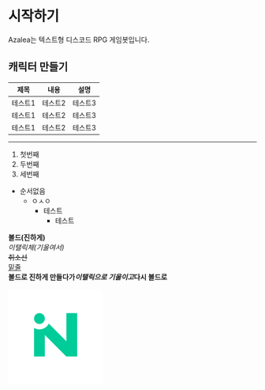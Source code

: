 # 시작하기
Azalea는 텍스트형 디스코드 RPG 게임봇입니다.

## 캐릭터 만들기

|제목|내용|설명|
|------|---|---|
|테스트1|테스트2|테스트3|
|테스트1|테스트2|테스트3|
|테스트1|테스트2|테스트3|

---

1. 첫번째
1. 두번째
1. 세번째
  
+ 순서없음
    - ㅇㅅㅇ
      * 테스트
        + 테스트

__볼드(진하게)__  
_이탤릭체(기울여서)_    
~~취소선~~  
<u>밑줄</u>  
__볼드로 진하게 만들다가*이탤릭으로 기울이고*다시 볼드로__

![image](logo192.png)